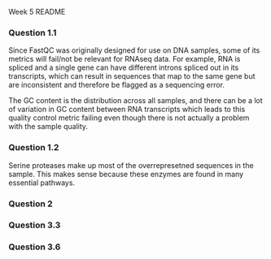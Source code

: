 Week 5 README

### Question 1.1 ####
Since FastQC was originally designed for use on DNA samples, some of its metrics will fail/not be relevant for RNAseq data. For example, RNA is spliced and a single gene can have different introns spliced out in its transcripts, which can result in sequences that map to the same gene but are inconsistent and therefore be flagged as a sequencing error. 

The GC content is the distribution across all samples, and there can be a lot of variation in GC content between RNA transcripts which leads to this quality control metric failing even though there is not actually a problem with the sample quality. 


### Question 1.2 ####
Serine proteases make up most of the overrepresetned sequences in the sample. This makes sense because these enzymes are found in many essential pathways. 


### Question 2 ####



### Question 3.3 ####



### Question 3.6 ####



